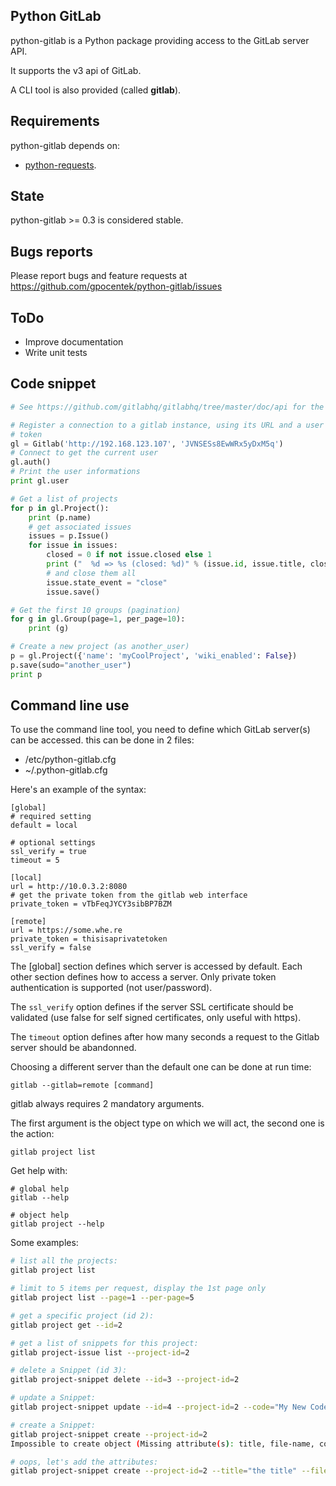 ## Python GitLab

python-gitlab is a Python package providing access to the GitLab server API.

It supports the v3 api of GitLab.

A CLI tool is also provided (called **gitlab**).

## Requirements

python-gitlab depends on:

* [python-requests](http://docs.python-requests.org/en/latest/).

## State

python-gitlab >= 0.3 is considered stable.

## Bugs reports

Please report bugs and feature requests at
https://github.com/gpocentek/python-gitlab/issues

## ToDo

* Improve documentation
* Write unit tests

## Code snippet

`````python
# See https://github.com/gitlabhq/gitlabhq/tree/master/doc/api for the source.

# Register a connection to a gitlab instance, using its URL and a user private
# token
gl = Gitlab('http://192.168.123.107', 'JVNSESs8EwWRx5yDxM5q')
# Connect to get the current user
gl.auth()
# Print the user informations
print gl.user

# Get a list of projects
for p in gl.Project():
    print (p.name)
    # get associated issues
    issues = p.Issue()
    for issue in issues:
        closed = 0 if not issue.closed else 1
        print ("  %d => %s (closed: %d)" % (issue.id, issue.title, closed))
        # and close them all
        issue.state_event = "close"
        issue.save()

# Get the first 10 groups (pagination)
for g in gl.Group(page=1, per_page=10):
    print (g)

# Create a new project (as another_user)
p = gl.Project({'name': 'myCoolProject', 'wiki_enabled': False})
p.save(sudo="another_user")
print p
`````

## Command line use

To use the command line tool, you need to define which GitLab server(s) can be
accessed. this can be done in 2 files:

* /etc/python-gitlab.cfg
* ~/.python-gitlab.cfg

Here's an example of the syntax:

`````
[global]
# required setting
default = local

# optional settings
ssl_verify = true
timeout = 5

[local]
url = http://10.0.3.2:8080
# get the private token from the gitlab web interface
private_token = vTbFeqJYCY3sibBP7BZM

[remote]
url = https://some.whe.re
private_token = thisisaprivatetoken
ssl_verify = false
`````

The [global] section defines which server is accessed by default.
Each other section defines how to access a server. Only private token
authentication is supported (not user/password).

The `ssl_verify` option defines if the server SSL certificate should be
validated (use false for self signed certificates, only useful with https).

The `timeout` option defines after how many seconds a request to the Gitlab
server should be abandonned.

Choosing a different server than the default one can be done at run time:

`````
gitlab --gitlab=remote [command]
`````

gitlab always requires 2 mandatory arguments.

The first argument is the object type on which we will act, the second one is
the action:

`````
gitlab project list
`````

Get help with:

`````
# global help
gitlab --help

# object help
gitlab project --help
`````

Some examples:

`````bash
# list all the projects:
gitlab project list

# limit to 5 items per request, display the 1st page only
gitlab project list --page=1 --per-page=5

# get a specific project (id 2):
gitlab project get --id=2

# get a list of snippets for this project:
gitlab project-issue list --project-id=2

# delete a Snippet (id 3):
gitlab project-snippet delete --id=3 --project-id=2

# update a Snippet:
gitlab project-snippet update --id=4 --project-id=2 --code="My New Code"

# create a Snippet:
gitlab project-snippet create --project-id=2
Impossible to create object (Missing attribute(s): title, file-name, code)

# oops, let's add the attributes:
gitlab project-snippet create --project-id=2 --title="the title" --file-name="the name" --code="the code"
`````
